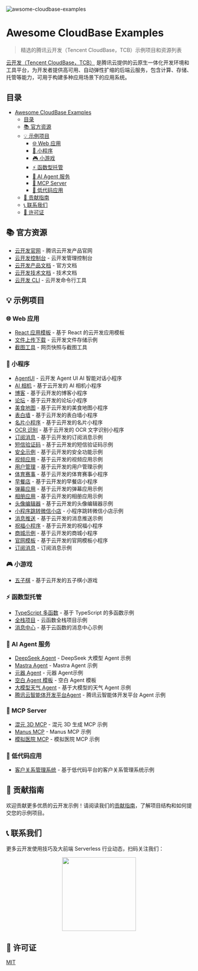 ![awsome-cloudbase-examples](https://socialify.git.ci/TencentCloudBase/awsome-cloudbase-examples/image?font=Inter&forks=1&owner=1&pattern=Circuit+Board&stargazers=1)

# Awesome CloudBase Examples

> 精选的腾讯云开发（Tencent CloudBase，TCB）示例项目和资源列表

[云开发（Tencent CloudBase，TCB）](https://cloud.tencent.com/product/tcb) 是腾讯云提供的云原生一体化开发环境和工具平台，为开发者提供高可用、自动弹性扩缩的后端云服务，包含计算、存储、托管等能力，可用于构建多种应用场景下的应用系统。

## 目录

- [Awesome CloudBase Examples](#awesome-cloudbase-examples)
  - [目录](#目录)
  - [📚 官方资源](#-官方资源)
  - [💡 示例项目](#-示例项目)
    - [🌐 Web 应用](#-web-应用)
    - [📱 小程序](#-小程序)
    - [🎮 小游戏](#-小游戏)
    - [⚡ 函数型托管](#-函数型托管)
    - [🤖 AI Agent 服务](#-ai-agent-服务)
    - [🔗 MCP Server](#-mcp-server)
    - [🔧 低代码应用](#-低代码应用)
  - [🤝 贡献指南](#-贡献指南)
  - [📞 联系我们](#-联系我们)
  - [📄 许可证](#-许可证)

## 📚 官方资源

- [云开发官网](https:/tcb.cloud.tencent.com) - 腾讯云开发产品官网
- [云开发控制台](https:/tcb.cloud.tencent.com/dev) - 云开发管理控制台
- [云开发产品文档](https://cloud.tencent.com/document/product/876) - 官方文档
- [云开发技术文档](https://docs.cloudbase.net/) - 技术文档
- [云开发 CLI](https://github.com/TencentCloudBase/cloudbase-cli) - 云开发命令行工具

## 💡 示例项目

### 🌐 Web 应用

- [React 应用模板](./web/cloudbase-react-template) - 基于 React 的云开发应用模板
- [文件上传下载](./web/tcb-demo-files) - 云开发文件存储示例
- [截图工具](./web/snapshots) - 网页快照与截图工具

### 📱 小程序

- [AgentUI](./miniprogram/tcb-agent-ui) - 云开发 Agent UI AI 智能对话小程序
- [AI 相机](./miniprogram/tcb-demo-AICamera) - 基于云开发的 AI 相机小程序
- [博客](./miniprogram/tcb-demo-blog) - 基于云开发的博客小程序
- [论坛](./miniprogram/tcb-demo-bbs) - 基于云开发的论坛小程序
- [美食地图](./miniprogram/tcb-demo-foodmap) - 基于云开发的美食地图小程序
- [表白墙](./miniprogram/tcb-demo-hole) - 基于云开发的表白墙小程序
- [名片小程序](./miniprogram/tcb-demo-namecard) - 基于云开发的名片小程序
- [OCR 识别](./miniprogram/tcb-demo-ocr) - 基于云开发的 OCR 文字识别小程序
- [订阅消息](./miniprogram/tcb-demo-subscribeMessage) - 基于云开发的订阅消息示例
- [短信验证码](./miniprogram/tcb-demo-sms) - 基于云开发的短信验证码示例
- [安全示例](./miniprogram/tcb-demo-sec) - 基于云开发的安全功能示例
- [视频应用](./miniprogram/tcb-demo-video) - 基于云开发的视频应用示例
- [用户管理](./miniprogram/tcb-demo-user) - 基于云开发的用户管理示例
- [体育赛事](./miniprogram/tcb-demo-sports) - 基于云开发的体育赛事小程序
- [早餐店](./miniprogram/tcb-demo-breakfast) - 基于云开发的早餐店小程序
- [弹幕应用](./miniprogram/tcb-demo-danmu) - 基于云开发的弹幕应用示例
- [相册应用](./miniprogram/tcb-demo-album) - 基于云开发的相册应用示例
- [头像编辑器](./miniprogram/tcb-demo-avatar) - 基于云开发的头像编辑器示例
- [小程序跳转微信小店](./miniprogram/tcb-demo-mpToWxStore) - 小程序跳转微信小店示例
- [消息推送](./miniprogram/tcb-demo-messsend) - 基于云开发的消息推送示例
- [祝福小程序](./miniprogram/tcb-demo-happy) - 基于云开发的祝福小程序
- [商城示例](./miniprogram/tcb-shop) - 基于云开发的商城小程序
- [官网模板](./miniprogram/tcb-official-website) - 基于云开发的官网模板小程序
- [订阅消息](./miniprogram/subscription-message) - 订阅消息示例

### 🎮 小游戏

- [五子棋](./minigame/tcb-demo-gomoku) - 基于云开发的五子棋小游戏


### ⚡ 函数型托管

- [TypeScript 多函数](./cloudrunfunctions/ts-multiple-functions) - 基于 TypeScript 的多函数示例
- [全栈项目](./cloudrunfunctions/fullstack-project) - 云函数全栈项目示例
- [消息中心](./cloudrunfunctions/message-center) - 基于云函数的消息中心示例

### 🤖 AI Agent 服务

- [DeepSeek Agent](./cloudrunfunctions/deepseek-agent) - DeepSeek 大模型 Agent 示例
- [Mastra Agent](./cloudrunfunctions/mastra-agent) - Mastra Agent 示例
- [元器 Agent](./cloudrunfunctions/yuanqi-agent) - 元器 Agent示例
- [空白 Agent 模板](./cloudrunfunctions/empty-agent) - 空白 Agent 模板
- [大模型天气 Agent](./cloudrunfunctions/llm-based-weather-agent) - 基于大模型的天气 Agent 示例
- [腾讯云智能体开发平台Agent](./cloudrunfunctions/lke-agent) - 腾讯云智能体开发平台 Agent 示例

### 🔗 MCP Server

- [混元 3D MCP](./cloudrunfunctions/cloudrun-mcp-hunyuan-3d) - 混元 3D 生成 MCP 示例
- [Manus MCP](./cloudrunfunctions/cloudrun-mcp-mini-manus) - Manus MCP 示例
- [模拟医院 MCP](./cloudrunfunctions/cloudrun-mcp-mock-hospital) - 模拟医院 MCP 示例


### 🔧 低代码应用

- [客户关系管理系统](./lowcode/scrm-demo) - 基于低代码平台的客户关系管理系统示例


## 🤝 贡献指南

欢迎贡献更多优质的云开发示例！请阅读我们的[贡献指南](CONTRIBUTING.md)，了解项目结构和如何提交您的示例项目。

## 📞 联系我们

更多云开发使用技巧及大前端 Serverless 行业动态，扫码关注我们：

<p align="center">
    <img src="https://puui.qpic.cn/vupload/0/20190603_1559545575934_lettsbvkvdn.jpeg/0" width="200px">
</p>

## 📄 许可证

[MIT](LICENSE)
